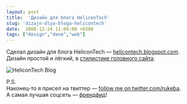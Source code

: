```yaml
---
layout: post
title:  'Дизайн для блога HeliconTech'
slug: 'dizajn-dlya-bloga-helicontech'
date:  2008-12-24 11:09:00 +0300
tags: ["design","done","web"]
---
```


Сделал дизайн для блога HeliconTech — [helicontech.blogspot.com](http://helicontech.blogspot.com/).  
Дизайн простой и лёгкий, в [стилистике головного сайта](http://rukeba.com/blog/2008/04/08/redizajn-sajta-wwwhelicontechcom/).

![HeliconTech Blog](http://lh5.ggpht.com/_NVrgsknZGzw/SVH8KKJDT9I/AAAAAAAAAfE/6ySFhVbqKlU/s800/helicontechblog.png)

P.S.  
Наконец-то я присел на твиттер — [follow me on twitter.com/rukeba](http://twitter.com/rukeba).  
А самая лучшая соцсеть — [френдфид](http://friendfeed.com/rukeba)!

